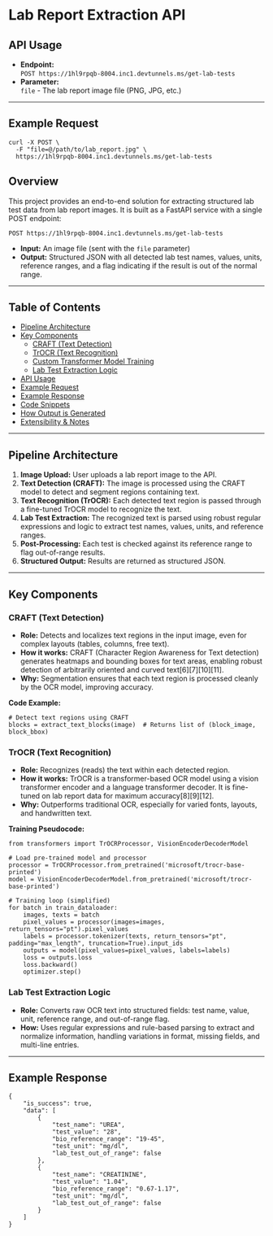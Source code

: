 # Lab Report Extraction API

## API Usage

- **Endpoint:**  
  `POST https://1hl9rpqb-8004.inc1.devtunnels.ms/get-lab-tests`
- **Parameter:**  
  `file` - The lab report image file (PNG, JPG, etc.)

---

## Example Request

```
curl -X POST \
  -F "file=@/path/to/lab_report.jpg" \
  https://1hl9rpqb-8004.inc1.devtunnels.ms/get-lab-tests
```

## Overview

This project provides an end-to-end solution for extracting structured lab test data from lab report images. It is built as a FastAPI service with a single POST endpoint:

```
POST https://1hl9rpqb-8004.inc1.devtunnels.ms/get-lab-tests
```

- **Input:** An image file (sent with the `file` parameter)
- **Output:** Structured JSON with all detected lab test names, values, units, reference ranges, and a flag indicating if the result is out of the normal range.

---

## Table of Contents

- [Pipeline Architecture](#pipeline-architecture)
- [Key Components](#key-components)
  - [CRAFT (Text Detection)](#craft-text-detection)
  - [TrOCR (Text Recognition)](#trocr-text-recognition)
  - [Custom Transformer Model Training](#custom-transformer-model-training)
  - [Lab Test Extraction Logic](#lab-test-extraction-logic)
- [API Usage](#api-usage)
- [Example Request](#example-request)
- [Example Response](#example-response)
- [Code Snippets](#code-snippets)
- [How Output is Generated](#how-output-is-generated)
- [Extensibility & Notes](#extensibility--notes)

---

## Pipeline Architecture

1. **Image Upload:** User uploads a lab report image to the API.
2. **Text Detection (CRAFT):** The image is processed using the CRAFT model to detect and segment regions containing text.
3. **Text Recognition (TrOCR):** Each detected text region is passed through a fine-tuned TrOCR model to recognize the text.
4. **Lab Test Extraction:** The recognized text is parsed using robust regular expressions and logic to extract test names, values, units, and reference ranges.
5. **Post-Processing:** Each test is checked against its reference range to flag out-of-range results.
6. **Structured Output:** Results are returned as structured JSON.

---

## Key Components

### CRAFT (Text Detection)

- **Role:** Detects and localizes text regions in the input image, even for complex layouts (tables, columns, free text).
- **How it works:** CRAFT (Character Region Awareness for Text detection) generates heatmaps and bounding boxes for text areas, enabling robust detection of arbitrarily oriented and curved text[6][7][10][11].
- **Why:** Segmentation ensures that each text region is processed cleanly by the OCR model, improving accuracy.

**Code Example:**
```
# Detect text regions using CRAFT
blocks = extract_text_blocks(image)  # Returns list of (block_image, block_bbox)
```

### TrOCR (Text Recognition)

- **Role:** Recognizes (reads) the text within each detected region.
- **How it works:** TrOCR is a transformer-based OCR model using a vision transformer encoder and a language transformer decoder. It is fine-tuned on lab report data for maximum accuracy[8][9][12].
- **Why:** Outperforms traditional OCR, especially for varied fonts, layouts, and handwritten text.

**Training Pseudocode:**
```
from transformers import TrOCRProcessor, VisionEncoderDecoderModel

# Load pre-trained model and processor
processor = TrOCRProcessor.from_pretrained('microsoft/trocr-base-printed')
model = VisionEncoderDecoderModel.from_pretrained('microsoft/trocr-base-printed')

# Training loop (simplified)
for batch in train_dataloader:
    images, texts = batch
    pixel_values = processor(images=images, return_tensors="pt").pixel_values
    labels = processor.tokenizer(texts, return_tensors="pt", padding="max_length", truncation=True).input_ids
    outputs = model(pixel_values=pixel_values, labels=labels)
    loss = outputs.loss
    loss.backward()
    optimizer.step()
```

### Lab Test Extraction Logic

- **Role:** Converts raw OCR text into structured fields: test name, value, unit, reference range, and out-of-range flag.
- **How:** Uses regular expressions and rule-based parsing to extract and normalize information, handling variations in format, missing fields, and multi-line entries.

---

## Example Response

```
{
    "is_success": true,
    "data": [
        {
            "test_name": "UREA",
            "test_value": "28",
            "bio_reference_range": "19-45",
            "test_unit": "mg/dl",
            "lab_test_out_of_range": false
        },
        {
            "test_name": "CREATININE",
            "test_value": "1.04",
            "bio_reference_range": "0.67-1.17",
            "test_unit": "mg/dl",
            "lab_test_out_of_range": false
        }
    ]
}
```